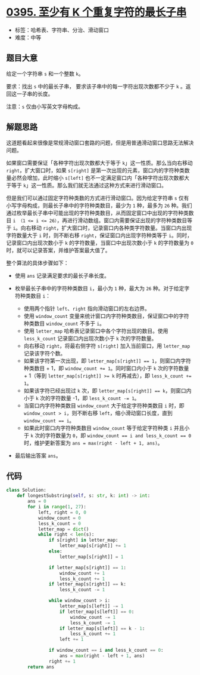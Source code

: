 # [0395. 至少有 K 个重复字符的最长子串](https://leetcode.cn/problems/longest-substring-with-at-least-k-repeating-characters/)

- 标签：哈希表、字符串、分治、滑动窗口
- 难度：中等

## 题目大意

给定一个字符串 `s` 和一个整数 `k`。

要求：找出 `s` 中的最长子串， 要求该子串中的每一字符出现次数都不少于 `k` 。返回这一子串的长度。

注意：`s` 仅由小写英文字母构成。

## 解题思路

这道题看起来很像是常规滑动窗口套路的问题，但是用普通滑动窗口思路无法解决问题。

如果窗口需要保证「各种字符出现次数都大于等于 `k`」这一性质。那么当向右移动 `right`，扩大窗口时，如果 `s[right]` 是第一次出现的元素，窗口内的字符种类数量必然会增加，此时缩小 `s[left]` 也不一定满足窗口内「各种字符出现次数都大于等于 `k`」这一性质。那么我们就无法通过这种方式来进行滑动窗口。

但是我们可以通过固定字符种类数的方式进行滑动窗口。因为给定字符串 `s` 仅有小写字母构成，则最长子串中的字符种类数目，最少为 `1` 种，最多为 `26` 种。我们通过枚举最长子串中可能出现的字符种类数目，从而固定窗口中出现的字符种类数目 `i （1 <= i <= 26）`，再进行滑动数组。窗口内需要保证出现的字符种类数目等于 `i`。向右移动 `right`，扩大窗口时，记录窗口内各种类字符数量。当窗口内出现字符数量大于 `i` 时，则不断右移 `right`，保证窗口内出现字符种类等于 `i`。同时，记录窗口内出现次数小于 `k` 的字符数量，当窗口中出现次数小于 `k` 的字符数量为 `0` 时，就可以记录答案，并维护答案最大值了。

整个算法的具体步骤如下：

- 使用 `ans` 记录满足要求的最长子串长度。

- 枚举最长子串中的字符种类数目 `i`，最小为 `1` 种，最大为 `26` 种。对于给定字符种类数目 `i`：
  - 使用两个指针 `left`、`right` 指向滑动窗口的左右边界。
  - 使用 `window_count` 变量来统计窗口内字符种类数目，保证窗口中的字符种类数目 `window_count` 不多于 `i`。
  - 使用 `letter_map` 哈希表记录窗口中各个字符出现的数目。使用 `less_k_count` 记录窗口内出现次数小于 `k` 次的字符数量。
  - 向右移动 `right`，将最右侧字符 `s[right]` 加入当前窗口，用 `letter_map` 记录该字符个数。
  - 如果该字符第一次出现，即 `letter_map[s[right]] == 1`，则窗口内字符种类数目 + 1，即 `window_count += 1`。同时窗口内小于 `k` 次的字符数量 + 1（等到 `letter_map[s[right]] >= k` 时再减去），即 `less_k_count += 1`。
  - 如果该字符已经出现过 `k` 次，即 `letter_map[s[right]] == k`，则窗口内小于 `k` 次的字符数量 -1，即 `less_k_count -= 1`。
  - 当窗口内字符种类数目 `window_count` 大于给定字符种类数目 `i` 时，即 `window_count > i`，则不断右移 `left`，缩小滑动窗口长度，直到 `window_count == i`。
  - 如果此时窗口内字符种类数目 `window_count` 等于给定字符种类 `i` 并且小于 `k` 次的字符数量为 `0`，即 `window_count == i and less_k_count == 0` 时，维护更新答案为 `ans = max(right - left + 1, ans)`。
- 最后输出答案 `ans`。

## 代码

```python
class Solution:
    def longestSubstring(self, s: str, k: int) -> int:
        ans = 0
        for i in range(1, 27):
            left, right = 0, 0
            window_count = 0
            less_k_count = 0
            letter_map = dict()
            while right < len(s):
                if s[right] in letter_map:
                    letter_map[s[right]] += 1
                else:
                    letter_map[s[right]] = 1

                if letter_map[s[right]] == 1:
                    window_count += 1
                    less_k_count += 1
                if letter_map[s[right]] == k:
                    less_k_count -= 1

                while window_count > i:
                    letter_map[s[left]] -= 1
                    if letter_map[s[left]] == 0:
                        window_count -= 1
                        less_k_count -= 1
                    if letter_map[s[left]] == k - 1:
                        less_k_count += 1
                    left += 1

                if window_count == i and less_k_count == 0:
                    ans = max(right - left + 1, ans)
                right += 1
        return ans
```


